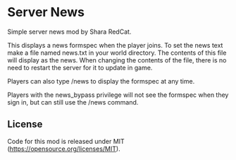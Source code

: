 Server News
===

Simple server news mod by Shara RedCat.

This displays a news formspec when the player joins. To set the news text make a file named news.txt in your world directory. The contents of this file will display as the news. When changing the contents of the file, there is no need to restart the server for it to update in game.

Players can also type /news to display the formspec at any time.

Players with the news_bypass privilege will not see the formspec when they sign in, but can still use the /news command.


License
-------

Code for this mod is released under MIT (https://opensource.org/licenses/MIT).

